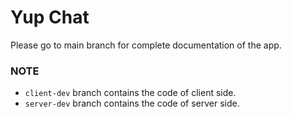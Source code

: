 # Yup Chat

Please go to main branch for complete documentation of the app.

### NOTE
+ `client-dev` branch contains the code of client side.
+ `server-dev` branch contains the code of server side.

